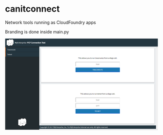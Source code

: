 # canitconnect
Network tools running as CloudFoundry apps

Branding is done inside main.py

![Screenshot](https://raw.githubusercontent.com/mrhhug-Fiserv/canitconnect/master/static/img/canitconnect.PNG)
